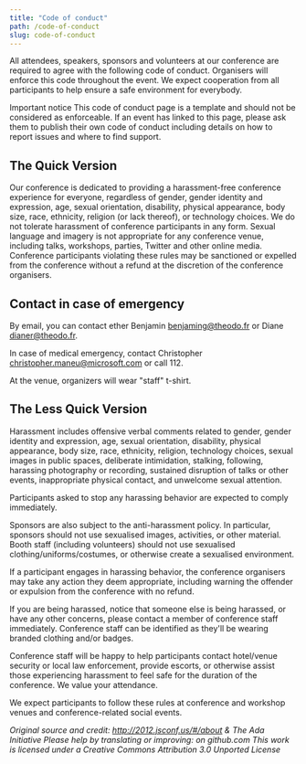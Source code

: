 ```yaml
---
title: "Code of conduct"
path: /code-of-conduct
slug: code-of-conduct
---
```



All attendees, speakers, sponsors and volunteers at our conference are required to agree with the following code of conduct. Organisers will enforce this code throughout the event. We expect cooperation from all participants to help ensure a safe environment for everybody.

Important notice
This code of conduct page is a template and should not be considered as enforceable. If an event has linked to this page, please ask them to publish their own code of conduct including details on how to report issues and where to find support.

## The Quick Version

Our conference is dedicated to providing a harassment-free conference experience for everyone, regardless of gender, gender identity and expression, age, sexual orientation, disability, physical appearance, body size, race, ethnicity, religion (or lack thereof), or technology choices. We do not tolerate harassment of conference participants in any form. Sexual language and imagery is not appropriate for any conference venue, including talks, workshops, parties, Twitter and other online media. Conference participants violating these rules may be sanctioned or expelled from the conference without a refund at the discretion of the conference organisers.

## Contact in case of emergency

By email, you can contact ether Benjamin <benjaming@theodo.fr> or Diane <dianer@theodo.fr>.

In case of medical emergency, contact Christopher <christopher.maneu@microsoft.com> or call 112.

At the venue, organizers will wear "staff" t-shirt.


## The Less Quick Version

Harassment includes offensive verbal comments related to gender, gender identity and expression, age, sexual orientation, disability, physical appearance, body size, race, ethnicity, religion, technology choices, sexual images in public spaces, deliberate intimidation, stalking, following, harassing photography or recording, sustained disruption of talks or other events, inappropriate physical contact, and unwelcome sexual attention.

Participants asked to stop any harassing behavior are expected to comply immediately.

Sponsors are also subject to the anti-harassment policy. In particular, sponsors should not use sexualised images, activities, or other material. Booth staff (including volunteers) should not use sexualised clothing/uniforms/costumes, or otherwise create a sexualised environment.

If a participant engages in harassing behavior, the conference organisers may take any action they deem appropriate, including warning the offender or expulsion from the conference with no refund.

If you are being harassed, notice that someone else is being harassed, or have any other concerns, please contact a member of conference staff immediately. Conference staff can be identified as they'll be wearing branded clothing and/or badges.

Conference staff will be happy to help participants contact hotel/venue security or local law enforcement, provide escorts, or otherwise assist those experiencing harassment to feel safe for the duration of the conference. We value your attendance.

We expect participants to follow these rules at conference and workshop venues and conference-related social events.

*Original source and credit: http://2012.jsconf.us/#/about & The Ada Initiative*
*Please help by translating or improving: on github.com*
*This work is licensed under a Creative Commons Attribution 3.0 Unported License*

